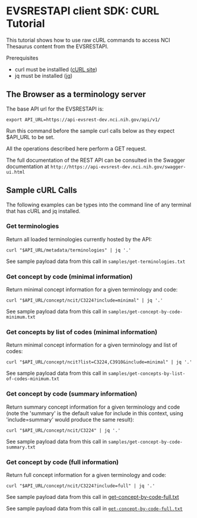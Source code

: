  EVSRESTAPI client SDK: CURL Tutorial
======================================

This tutorial shows how to use raw cURL commands to access NCI Thesaurus content from the EVSRESTAPI.

Prerequisites
* curl must be installled ([cURL site](https://curl.haxx.se/dlwiz/))
* jq must be installed ([jq](https://stedolan.github.io/jq/download/))

The Browser as a terminology server
------------------------------------

The base API url for the EVSRESTAPI is: 

`export API_URL=https://api-evsrest-dev.nci.nih.gov/api/v1/`

Run this command before the sample curl calls below as they expect $API_URL to be set.

All the operations described here perform a GET request.

The full documentation of the REST API can be consulted in the Swagger documentation at `http://https://api-evsrest-dev.nci.nih.gov/swagger-ui.html`

Sample cURL Calls
-----------------

The following examples can be types into the command line of any terminal that has cURL and jq installed.

### Get terminologies

Return all loaded terminologies currently hosted by the API:

```
curl "$API_URL/metadata/terminologies" | jq '.'
```

See sample payload data from this call in `samples/get-terminologies.txt`


### Get concept by code (minimal information)

Return minimal concept information for a given terminology and code:

```
curl "$API_URL/concept/ncit/C3224?include=minimal" | jq '.'
```

See sample payload data from this call in `samples/get-concept-by-code-minimum.txt`


### Get concepts by list of codes (minimal information)

Return minimal concept information for a given terminology and list of codes:

```
curl "$API_URL/concept/ncit?list=C3224,C3910&include=minimal" | jq '.'
```

See sample payload data from this call in `samples/get-concepts-by-list-of-codes-minimum.txt`


### Get concept by code (summary information)

Return summary concept information for a given terminology and code (note the
'summary' is the default value for include in this context, using 'include=summary'
would produce the same result):

```
curl "$API_URL/concept/ncit/C3224" | jq '.'
```

See sample payload data from this call in `samples/get-concept-by-code-summary.txt`


### Get concept by code (full information)

Return full concept information for a given terminology and code:

```
curl "$API_URL/concept/ncit/C3224?include=full" | jq '.'
```

See sample payload data from this call in [get-concept-by-code-full.txt](samples/get-concept-by-code-full.txt)

See sample payload data from this call in [`get-concept-by-code-full.txt`](samples/get-concept-by-code-full.txt)


